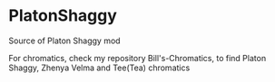 # PlatonShaggy
Source of Platon Shaggy mod

For chromatics, check my repository Bill's-Chromatics, to find Platon Shaggy, Zhenya Velma and Tee(Tea) chromatics
